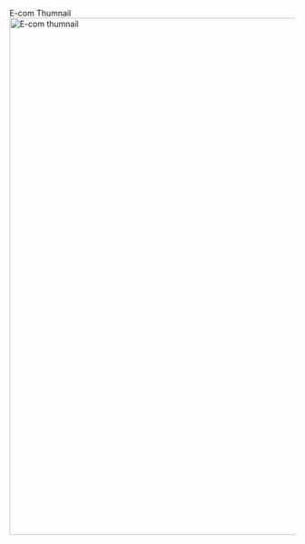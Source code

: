E-com Thumnail
<img width="911" alt="E-com thumnail" src="https://github.com/farhana789/E-com-website/assets/161808031/9a82f534-c6df-4150-b0e8-56ba6b4413ee">
